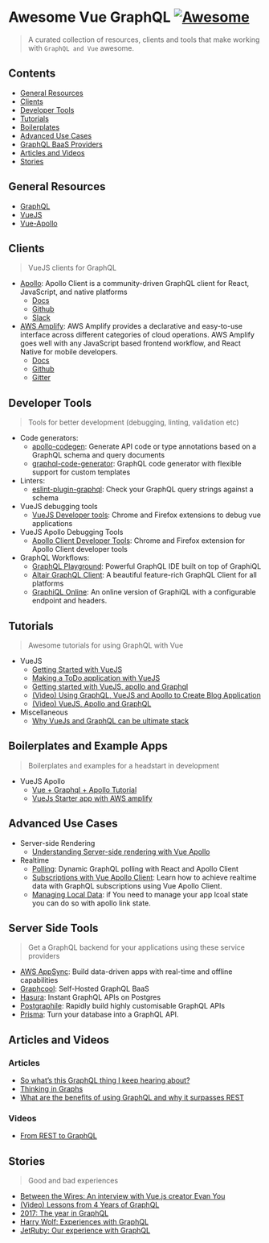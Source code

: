 # Awesome Vue GraphQL [![Awesome](https://cdn.rawgit.com/sindresorhus/awesome/d7305f38d29fed78fa85652e3a63e154dd8e8829/media/badge.svg)](https://github.com/sindresorhus/awesome)

> A curated collection of resources, clients and tools that make working with `GraphQL and Vue` awesome.

## Contents

- [General Resources](#general-resources)
- [Clients](#clients)
- [Developer Tools](#developer-tools)
- [Tutorials](#tutorials)
- [Boilerplates](#boilerplates-and-example-apps)
- [Advanced Use Cases](#advanced-use-cases)
- [GraphQL BaaS Providers](#graphql-baas-providers)
- [Articles and Videos](#articles-and-videos)
- [Stories](#stories)

## General Resources

- [GraphQL](http://graphql.org/learn/)
- [VueJS](https://vuejs.org/v2/guide/#Getting-Started)
- [Vue-Apollo](https://akryum.github.io/vue-apollo/)


## Clients

> VueJS clients for GraphQL

- [Apollo](https://www.apollographql.com/): Apollo Client is a community-driven GraphQL client for React, JavaScript, and native platforms
  - [Docs](https://www.apollographql.com/docs/react/)
  - [Github](https://github.com/apollographql)
  - [Slack](https://www.apollographql.com/slack)
- [AWS Amplify](https://aws-amplify.github.io): AWS Amplify provides a declarative and easy-to-use interface across different categories of cloud operations. AWS Amplify goes well with any JavaScript based frontend workflow, and React Native for mobile developers.
  - [Docs](https://aws-amplify.github.io/docs/js/vue)
  - [Github](https://github.com/aws-amplify/amplify-js)
  - [Gitter](https://gitter.im/AWS-Amplify/Lobby)

## Developer Tools

> Tools for better development (debugging, linting, validation etc)

- Code generators:
  - [apollo-codegen](https://github.com/apollographql/apollo-codegen): Generate API code or type annotations based on a GraphQL schema and query documents
  - [graphql-code-generator](https://github.com/dotansimha/graphql-code-generator): GraphQL code generator with flexible support for custom templates
- Linters:
  - [eslint-plugin-graphql](https://github.com/apollographql/eslint-plugin-graphql): Check your GraphQL query strings against a schema
- VueJS debugging tools
  - [VueJS Developer tools](https://github.com/vuejs/vue-devtools): Chrome and Firefox extensions to debug vue applications
- VueJS Apollo Debugging Tools
  - [Apollo Client Developer Tools](https://github.com/apollographql/apollo-client-devtools#apollo-client-devtools): Chrome and Firefox extension for Apollo Client developer tools
- GraphQL Workflows:
  - [GraphQL Playground](https://github.com/graphcool/graphql-playground): Powerful GraphQL IDE built on top of GraphiQL
  - [Altair GraphQL Client](https://altair.sirmuel.design/): A beautiful feature-rich GraphQL Client for all platforms
  - [GraphiQL Online](https://graphiql-online.com): An online version of GraphiQL with a configurable endpoint and headers.

## Tutorials

> Awesome tutorials for using GraphQL with Vue
- VueJS
  - [Getting Started with VueJS](https://medium.freecodecamp.org/a-quick-introduction-to-vue-js-72937ee8880d)
  - [Making a ToDo application with VueJS](https://scotch.io/tutorials/build-a-to-do-app-with-vue-js-2)
  - [Getting started with VueJS, apollo and Graphql](https://www.howtographql.com/vue-apollo/0-introduction/)
  - [(Video) Using GraphQL, VueJS and Apollo to Create Blog Application](https://youtu.be/N49R1gifUqs)
  - [(Video) VueJS, Apollo and GraphQL](https://www.howtographql.com/vue-apollo/0-introduction/)
- Miscellaneous
  - [Why VueJs and GraphQL can be ultimate stack](https://youtu.be/nq5q_gOOimA)

## Boilerplates and Example Apps

> Boilerplates and examples for a headstart in development

- VueJS Apollo
  - [Vue + Graphql + Apollo Tutorial](https://github.com/graphql-boilerplates/vue-fullstack-graphql)
  - [VueJs Starter app with AWS amplify](https://github.com/aws-samples/aws-amplify-vue)

## Advanced Use Cases

- Server-side Rendering
  - [Understanding Server-side rendering with Vue Apollo](https://akryum.github.io/vue-apollo/guide/ssr.html)
- Realtime
  - [Polling](https://dev-blog.apollodata.com/dynamic-graphql-polling-with-react-and-apollo-client-fb36e390d250): Dynamic GraphQL polling with React and Apollo Client
  - [Subscriptions with Vue Apollo Client](https://akryum.github.io/vue-apollo/guide/apollo/subscriptions.html#setup): Learn how to achieve realtime data with GraphQL subscriptions using Vue Apollo Client.
  - [Managing Local Data](https://github.com/apollographql/apollo-link-state): if You need to manage your app lcoal state you can do so with apollo link state.

## Server Side Tools

> Get a GraphQL backend for your applications using these service providers

- [AWS AppSync](https://aws.amazon.com/appsync/): Build data-driven apps with real-time and offline capabilities
- [Graphcool](https://graph.cool): Self-Hosted GraphQL BaaS
- [Hasura](https://hasura.io): Instant GraphQL APIs on Postgres
- [Postgraphile](https://www.graphile.org): Rapidly build highly customisable GraphQL APIs
- [Prisma](https://www.prisma.io/): Turn your database into a GraphQL API.

## Articles and Videos

### Articles

- [So what’s this GraphQL thing I keep hearing about?](https://medium.freecodecamp.org/so-whats-this-graphql-thing-i-keep-hearing-about-baf4d36c20cf)
- [Thinking in Graphs](http://graphql.org/learn/thinking-in-graphs/)
- [What are the benefits of using GraphQL and why it surpasses REST](https://blog.hellocomet.co/graphql-benefits-api/)

### Videos

- [From REST to GraphQL](https://www.youtube.com/watch?v=ntBU5UXGbM8)

## Stories

> Good and bad experiences

- [Between the Wires: An interview with Vue.js creator Evan You](https://medium.freecodecamp.org/between-the-wires-an-interview-with-vue-js-creator-evan-you-e383cbf57cc4/)
- [(Video) Lessons from 4 Years of GraphQL](https://www.youtube.com/watch?v=zVNrqo9XGOs)
- [2017: The year in GraphQL](https://dev-blog.apollodata.com/2017-the-year-in-graphql-124a050d04c6)
- [Harry Wolf: Experiences with GraphQL](http://hswolff.com/blog/experiences-with-graphql/)
- [JetRuby: Our experience with GraphQL](https://expertise.jetruby.com/our-experience-with-node-js-react-graphql-c40007ad4373)

